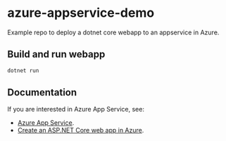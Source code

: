 # azure-appservice-demo
Example repo to deploy a dotnet core webapp to an appservice in Azure.

## Build and run webapp
```bash
dotnet run
```

## Documentation
If you are interested in Azure App Service, see:

- [Azure App Service](https://docs.microsoft.com/es-es/azure/app-service/overview).
- [Create an ASP.NET Core web app in Azure](https://docs.microsoft.com/es-es/azure/app-service/quickstart-dotnetcore?pivots=platform-linux).
